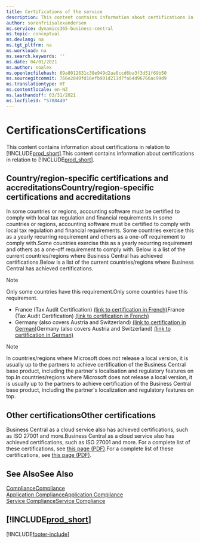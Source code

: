 ```yaml
---
title: Certifications of the service
description: This content contains information about certifications in relation to Business Central.
author: sorenfriisalexandersen
ms.service: dynamics365-business-central
ms.topic: conceptual
ms.devlang: na
ms.tgt_pltfrm: na
ms.workload: na
ms.search.keywords: ''
ms.date: 04/01/2021
ms.author: soalex
ms.openlocfilehash: 69a8012631c38e949d2aa0ccd6ba3f3d51f69b50
ms.sourcegitcommit: 766e2840fd16efb901d211d7fa64d96766ac99d9
ms.translationtype: HT
ms.contentlocale: en-NZ
ms.lasthandoff: 03/31/2021
ms.locfileid: "5788449"
---
```

# <a name="certifications"></a><span data-ttu-id="ff1b2-103">Certifications</span><span class="sxs-lookup"><span data-stu-id="ff1b2-103">Certifications</span></span>

<span data-ttu-id="ff1b2-104">This content contains information about certifications in relation to [!INCLUDE[prod_short](../includes/prod_short.md)].</span><span class="sxs-lookup"><span data-stu-id="ff1b2-104">This content contains information about certifications in relation to [!INCLUDE[prod_short](../includes/prod_short.md)].</span></span>  

## <a name="countryregion-specific-certifications-and-accreditations"></a><span data-ttu-id="ff1b2-105">Country/region-specific certifications and accreditations</span><span class="sxs-lookup"><span data-stu-id="ff1b2-105">Country/region-specific certifications and accreditations</span></span>

<span data-ttu-id="ff1b2-106">In some countries or regions, accounting software must be certified to comply with local tax regulation and financial requirements.</span><span class="sxs-lookup"><span data-stu-id="ff1b2-106">In some countries or regions, accounting software must be certified to comply with local tax regulation and financial requirements.</span></span> <span data-ttu-id="ff1b2-107">Some countries exercise this as a yearly recurring requirement and others as a one-off requirement to comply with.</span><span class="sxs-lookup"><span data-stu-id="ff1b2-107">Some countries exercise this as a yearly recurring requirement and others as a one-off requirement to comply with.</span></span> <span data-ttu-id="ff1b2-108">Below is a list of the current countries/regions where Business Central has achieved certifications.</span><span class="sxs-lookup"><span data-stu-id="ff1b2-108">Below is a list of the current countries/regions where Business Central has achieved certifications.</span></span>

> [!NOTE]
> <span data-ttu-id="ff1b2-109">Only some countries have this requirement.</span><span class="sxs-lookup"><span data-stu-id="ff1b2-109">Only some countries have this requirement.</span></span>

- <span data-ttu-id="ff1b2-110">France (Tax Audit Certification) [(link to certification in French)](https://certificates.infocert.org/#)</span><span class="sxs-lookup"><span data-stu-id="ff1b2-110">France (Tax Audit Certification) [(link to certification in French)](https://certificates.infocert.org/#)</span></span><!--(https://certificates.infocert.org/certificates/CERTIF-07-181-R16.pdf)-->  
- <span data-ttu-id="ff1b2-111">Germany (also covers Austria and Switzerland) [(link to certification in German)](https://www.bdo.de/de-de/themen/softwarebescheinungen/bdo/microsoft-dynamics-365-business-central)</span><span class="sxs-lookup"><span data-stu-id="ff1b2-111">Germany (also covers Austria and Switzerland) [(link to certification in German)](https://www.bdo.de/de-de/themen/softwarebescheinungen/bdo/microsoft-dynamics-365-business-central)</span></span>  

> [!NOTE]  
> <span data-ttu-id="ff1b2-112">In countries/regions where Microsoft does not release a local version, it is usually up to the partners to achieve certification of the Business Central base product, including the partner's localisation and regulatory features on top.</span><span class="sxs-lookup"><span data-stu-id="ff1b2-112">In countries/regions where Microsoft does not release a local version, it is usually up to the partners to achieve certification of the Business Central base product, including the partner's localization and regulatory features on top.</span></span>

## <a name="other-certifications"></a><span data-ttu-id="ff1b2-113">Other certifications</span><span class="sxs-lookup"><span data-stu-id="ff1b2-113">Other certifications</span></span>

<span data-ttu-id="ff1b2-114">Business Central as a cloud service also has achieved certifications, such as ISO 27001 and more.</span><span class="sxs-lookup"><span data-stu-id="ff1b2-114">Business Central as a cloud service also has achieved certifications, such as ISO 27001 and more.</span></span> <span data-ttu-id="ff1b2-115">For a complete list of these certifications, see [this page (PDF)](https://aka.ms/d365-compliance-list).</span><span class="sxs-lookup"><span data-stu-id="ff1b2-115">For a complete list of these certifications, see [this page (PDF)](https://aka.ms/d365-compliance-list).</span></span>

## <a name="see-also"></a><span data-ttu-id="ff1b2-116">See Also</span><span class="sxs-lookup"><span data-stu-id="ff1b2-116">See Also</span></span>

[<span data-ttu-id="ff1b2-117">Compliance</span><span class="sxs-lookup"><span data-stu-id="ff1b2-117">Compliance</span></span>](compliance-overview.md)  
[<span data-ttu-id="ff1b2-118">Application Compliance</span><span class="sxs-lookup"><span data-stu-id="ff1b2-118">Application Compliance</span></span>](compliance-application-compliance.md)  
[<span data-ttu-id="ff1b2-119">Service Compliance</span><span class="sxs-lookup"><span data-stu-id="ff1b2-119">Service Compliance</span></span>](compliance-service-compliance.md)  

## [!INCLUDE[prod_short](../includes/free_trial_md.md)]  


[!INCLUDE[footer-include](../includes/footer-banner.md)]